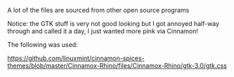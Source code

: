 A lot of the files are sourced from other open source programs


Notice: the GTK stuff is very not good looking but I got annoyed half-way through and called it a day, I just wanted more pink via Cinnamon!


The following was used:


https://github.com/linuxmint/cinnamon-spices-themes/blob/master/Cinnamox-Rhino/files/Cinnamox-Rhino/gtk-3.0/gtk.css